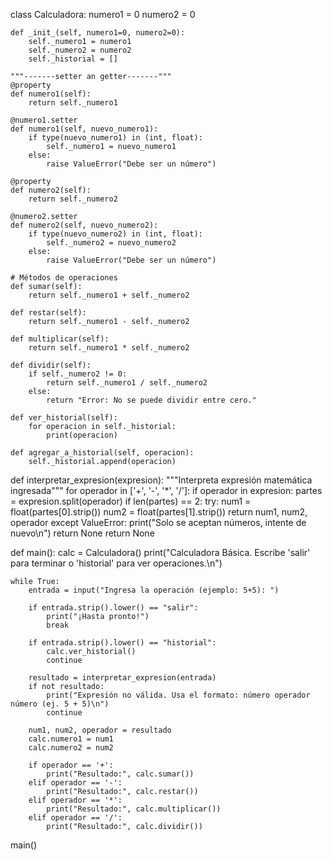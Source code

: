class Calculadora:
    numero1 = 0
    numero2 = 0

    def _init_(self, numero1=0, numero2=0):  
        self._numero1 = numero1  
        self._numero2 = numero2  
        self._historial = []  
   
    """-------setter an getter-------"""  
    @property  
    def numero1(self):  
        return self._numero1  
   
    @numero1.setter  
    def numero1(self, nuevo_numero1):  
        if type(nuevo_numero1) in (int, float):  
            self._numero1 = nuevo_numero1  
        else:  
            raise ValueError("Debe ser un número")  

    @property  
    def numero2(self):  
        return self._numero2  
       
    @numero2.setter  
    def numero2(self, nuevo_numero2):  
        if type(nuevo_numero2) in (int, float):  
            self._numero2 = nuevo_numero2  
        else:  
            raise ValueError("Debe ser un número")  
           
    # Métodos de operaciones  
    def sumar(self):  
        return self._numero1 + self._numero2  

    def restar(self):  
        return self._numero1 - self._numero2  

    def multiplicar(self):  
        return self._numero1 * self._numero2  

    def dividir(self):  
        if self._numero2 != 0:  
            return self._numero1 / self._numero2  
        else:  
            return "Error: No se puede dividir entre cero."  

    def ver_historial(self):  
        for operacion in self._historial:  
            print(operacion)  

    def agregar_a_historial(self, operacion):  
        self._historial.append(operacion)


def interpretar_expresion(expresion):
    """Interpreta expresión matemática ingresada"""
    for operador in ['+', '-', '*', '/']:
        if operador in expresion:
            partes = expresion.split(operador)
            if len(partes) == 2:
                try:
                    num1 = float(partes[0].strip())
                    num2 = float(partes[1].strip())
                    return num1, num2, operador
                except ValueError:
                    print("Solo se aceptan números, intente de nuevo\n")
                    return None
    return None


def main():
    calc = Calculadora()
    print("Calculadora Básica. Escribe 'salir' para terminar o 'historial' para ver operaciones.\n")

    while True:  
        entrada = input("Ingresa la operación (ejemplo: 5+5): ")  
      
        if entrada.strip().lower() == "salir":  
            print("¡Hasta pronto!")  
            break  
                      
        if entrada.strip().lower() == "historial":  
            calc.ver_historial()  
            continue  
                      
        resultado = interpretar_expresion(entrada)  
        if not resultado:  
            print("Expresión no válida. Usa el formato: número operador número (ej. 5 + 5)\n")  
            continue  

        num1, num2, operador = resultado  
        calc.numero1 = num1  
        calc.numero2 = num2  

        if operador == '+':  
            print("Resultado:", calc.sumar())  
        elif operador == '-':  
            print("Resultado:", calc.restar())  
        elif operador == '*':  
            print("Resultado:", calc.multiplicar())  
        elif operador == '/':  
            print("Resultado:", calc.dividir())  
                          
main()
